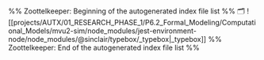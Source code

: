 %% Zoottelkeeper: Beginning of the autogenerated index file list  %%
🗂️ ![[projects/AUTX/01_RESEARCH_PHASE_1/P6.2_Formal_Modeling/Computational_Models/mvu2-sim/node_modules/jest-environment-node/node_modules/@sinclair/typebox/_typebox|_typebox]]
%% Zoottelkeeper: End of the autogenerated index file list  %%
